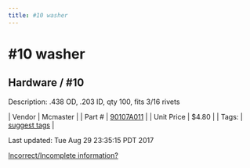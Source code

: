 ```yaml
---
title: #10 washer
---
```


# #10 washer
## Hardware / #10
Description: 	.438 OD, .203 ID, qty 100, fits 3/16 rivets 

| Vendor | Mcmaster | 
| Part # | [90107A011](https://www.mcmaster.com/#90107A011) | 
| Unit Price | $4.80 | 
| Tags: | [suggest tags](https://docs.google.com/forms/d/e/1FAIpQLSeWyY8v3RgOty-MyWmh9U0iivNYN_molChYyS-0U-o-kOAv_g/viewform) | 

Last updated: Tue Aug 29 23:35:15 PDT 2017

 [Incorrect/Incomplete information?](https://docs.google.com/forms/d/e/1FAIpQLSeWyY8v3RgOty-MyWmh9U0iivNYN_molChYyS-0U-o-kOAv_g/viewform)